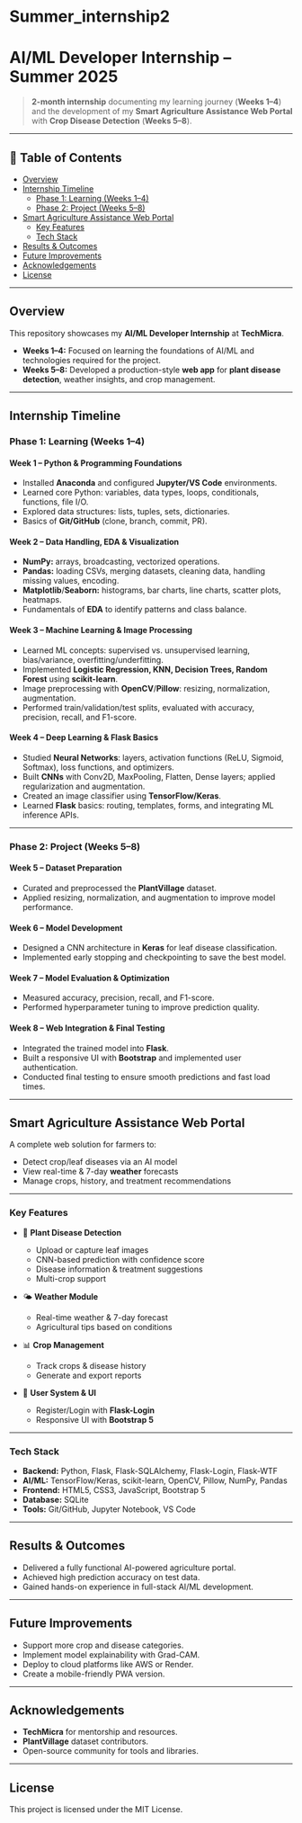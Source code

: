 # Summer_internship2
# AI/ML Developer Internship – Summer 2025

> **2-month internship** documenting my learning journey (**Weeks 1–4**) and the development of my **Smart Agriculture Assistance Web Portal** with **Crop Disease Detection** (**Weeks 5–8**).

---

## 📑 Table of Contents
- [Overview](#overview)
- [Internship Timeline](#internship-timeline)
  - [Phase 1: Learning (Weeks 1–4)](#phase-1-learning-weeks-1-4)
  - [Phase 2: Project (Weeks 5–8)](#phase-2-project-weeks-5-8)
- [Smart Agriculture Assistance Web Portal](#smart-agriculture-assistance-web-portal)
  - [Key Features](#key-features)
  - [Tech Stack](#tech-stack)
- [Results & Outcomes](#results--outcomes)
- [Future Improvements](#future-improvements)
- [Acknowledgements](#acknowledgements)
- [License](#license)

---

## Overview
This repository showcases my **AI/ML Developer Internship** at **TechMicra**.

- **Weeks 1–4:** Focused on learning the foundations of AI/ML and technologies required for the project.
- **Weeks 5–8:** Developed a production-style **web app** for **plant disease detection**, weather insights, and crop management.

---

## Internship Timeline

### Phase 1: Learning (Weeks 1–4)

#### Week 1 – Python & Programming Foundations
- Installed **Anaconda** and configured **Jupyter/VS Code** environments.
- Learned core Python: variables, data types, loops, conditionals, functions, file I/O.
- Explored data structures: lists, tuples, sets, dictionaries.
- Basics of **Git/GitHub** (clone, branch, commit, PR).

#### Week 2 – Data Handling, EDA & Visualization
- **NumPy:** arrays, broadcasting, vectorized operations.
- **Pandas:** loading CSVs, merging datasets, cleaning data, handling missing values, encoding.
- **Matplotlib**/**Seaborn:** histograms, bar charts, line charts, scatter plots, heatmaps.
- Fundamentals of **EDA** to identify patterns and class balance.

#### Week 3 – Machine Learning & Image Processing
- Learned ML concepts: supervised vs. unsupervised learning, bias/variance, overfitting/underfitting.
- Implemented **Logistic Regression, KNN, Decision Trees, Random Forest** using **scikit-learn**.
- Image preprocessing with **OpenCV**/**Pillow**: resizing, normalization, augmentation.
- Performed train/validation/test splits, evaluated with accuracy, precision, recall, and F1-score.

#### Week 4 – Deep Learning & Flask Basics
- Studied **Neural Networks**: layers, activation functions (ReLU, Sigmoid, Softmax), loss functions, and optimizers.
- Built **CNNs** with Conv2D, MaxPooling, Flatten, Dense layers; applied regularization and augmentation.
- Created an image classifier using **TensorFlow/Keras**.
- Learned **Flask** basics: routing, templates, forms, and integrating ML inference APIs.

---

### Phase 2: Project (Weeks 5–8)

#### Week 5 – Dataset Preparation
- Curated and preprocessed the **PlantVillage** dataset.
- Applied resizing, normalization, and augmentation to improve model performance.

#### Week 6 – Model Development
- Designed a CNN architecture in **Keras** for leaf disease classification.
- Implemented early stopping and checkpointing to save the best model.

#### Week 7 – Model Evaluation & Optimization
- Measured accuracy, precision, recall, and F1-score.
- Performed hyperparameter tuning to improve prediction quality.

#### Week 8 – Web Integration & Final Testing
- Integrated the trained model into **Flask**.
- Built a responsive UI with **Bootstrap** and implemented user authentication.
- Conducted final testing to ensure smooth predictions and fast load times.

---

## Smart Agriculture Assistance Web Portal

A complete web solution for farmers to:
- Detect crop/leaf diseases via an AI model
- View real-time & 7-day **weather** forecasts
- Manage crops, history, and treatment recommendations

---

### Key Features
- 🌿 **Plant Disease Detection**
  - Upload or capture leaf images
  - CNN-based prediction with confidence score
  - Disease information & treatment suggestions
  - Multi-crop support

- 🌤 **Weather Module**
  - Real-time weather & 7-day forecast
  - Agricultural tips based on conditions

- 📊 **Crop Management**
  - Track crops & disease history
  - Generate and export reports

- 🔐 **User System & UI**
  - Register/Login with **Flask-Login**
  - Responsive UI with **Bootstrap 5**

---

### Tech Stack
- **Backend:** Python, Flask, Flask-SQLAlchemy, Flask-Login, Flask-WTF
- **AI/ML:** TensorFlow/Keras, scikit-learn, OpenCV, Pillow, NumPy, Pandas
- **Frontend:** HTML5, CSS3, JavaScript, Bootstrap 5
- **Database:** SQLite
- **Tools:** Git/GitHub, Jupyter Notebook, VS Code

---

## Results & Outcomes
- Delivered a fully functional AI-powered agriculture portal.
- Achieved high prediction accuracy on test data.
- Gained hands-on experience in full-stack AI/ML development.

---

## Future Improvements
- Support more crop and disease categories.
- Implement model explainability with Grad-CAM.
- Deploy to cloud platforms like AWS or Render.
- Create a mobile-friendly PWA version.

---

## Acknowledgements
- **TechMicra** for mentorship and resources.
- **PlantVillage** dataset contributors.
- Open-source community for tools and libraries.

---

## License
This project is licensed under the MIT License.
